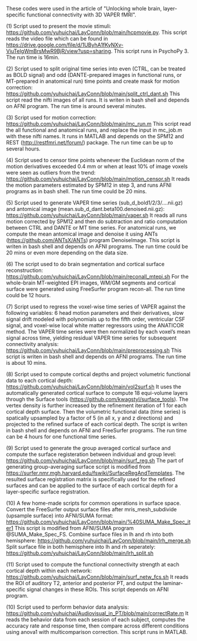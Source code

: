 These codes were used in the article of "Unlocking whole brain, layer-specific functional connectivity with 3D VAPER fMRI".

(1) Script used to present the movie stimuli: https://github.com/yuhuichai/LayConn/blob/main/hcpmovie.py. This script reads the video file which can be found in https://drive.google.com/file/d/1UByhA1fKyNXv-ViuTelgWmBrsMwR9BjR/view?usp=sharing. This script runs in PsychoPy 3. The run time is 16min.

(2) Script used to split original time series into even (CTRL, can be treated as BOLD signal) and odd (DANTE-prepared images in functional runs, or MT-prepared in anatomical run) time points and create mask for motion correction: https://github.com/yuhuichai/LayConn/blob/main/split_ctrl_dant.sh This script read the nifti images of all runs. It is writen in bash shell and depends on AFNI program. The run time is around several minutes.

(3) Script used for motion correction: https://github.com/yuhuichai/LayConn/blob/main/mc_run.m This script read the all functional and anatomical runs, and replace the input in mc_job.m with these nifti names. It runs in MATLAB and depends on the SPM12 and REST (http://restfmri.net/forum/) package. The run time can be up to several hours.

(4) Script used to censor time points whenever the Euclidean norm of the motion derivatives exceeded 0.4 mm or when at least 10% of image voxels were seen as outliers from the trend: https://github.com/yuhuichai/LayConn/blob/main/motion_censor.sh It reads the motion parameters estimated by SPM12 in step 3, and runs AFNI programs as in bash shell. The run time could be 20 mins.

(5) Script used to generate VAPER time series (sub_d_bold1/2/3/....nii.gz) and antomical image (mean.sub_d_dant.beta100.denoised.nii.gz): https://github.com/yuhuichai/LayConn/blob/main/vaper.sh It reads all runs motion corrected by SPM12 and then do subtraction and ratio computation between CTRL and DANTE or MT time series. For anatomical runs, we compute the mean antomical image and denoise it using ANTs (https://github.com/ANTsX/ANTs) program DenoiseImage. This script is writen in bash shell and depends on AFNI programs. The run time could be 20 mins or even more depending on the data size.

(6) The script used to do brain segmentation and cortical surface reconstruction: https://github.com/yuhuichai/LayConn/blob/main/reconall_mtepi.sh For the whole-brain MT-weighted EPI images, WM/GM segments and cortical surface were generated using FreeSurfer program recon-all. The run time could be 12 hours.

(7) Script used to regress the voxel-wise time series of VAPER against the following variables: 6 head motion parameters and their derivatives, slow signal drift modeled with polynomials up to the fifth order, ventricular CSF signal, and voxel-wise local white matter regressors using the ANATICOR method. The VAPER time series were then normalized by each voxel’s mean signal across time, yielding residual VAPER time series for subsequent connectivity analysis: https://github.com/yuhuichai/LayConn/blob/main/preprocessing.sh This script is writen in bash shell and depends on AFNI programs. The run time is about 10 mins.

(8) Script used to compute cortical depths and project volumetric functional data to each cortical depth: https://github.com/yuhuichai/LayConn/blob/main/vol2surf.sh It uses the automatically generated cortical surface to compute 18 equi-volume layers through the Surface tools (https://github.com/kwagstyl/surface_tools). The vertex density is further increased by the refinement iteration of 1 for each cortical depth surface. Then the volumetric functional data (time series) is spatically upsampled by a factor of 5 (in all x, y and z directions) and projected to the refined surface of each cortical depth. The script is writen in bash shell and depends on AFNI and FreeSurfer programs. The run time can be 4 hours for one functional time series.

(9) Script used to generate the group averaged cortical surface and compute the surface registeration between individual and group level: https://github.com/yuhuichai/LayConn/blob/main/surf_reg.sh The part of generating group-averaging surface script is modified from https://surfer.nmr.mgh.harvard.edu/fswiki/SurfaceRegAndTemplates. The resulted surface registration matrix is specifically used for the refined surfaces and can be applied to the surface of each cortical depth for a layer-specific surface registration.

(10) A few home-made scripts for common operations in surface space. Convert the FreeSurfer output surface files after mris_mesh_subdivide (upsample surface) into AFNI/SUMA format: https://github.com/yuhuichai/LayConn/blob/main/%40SUMA_Make_Spec_iter1 This script is modified from AFNI/SUMA program @SUMA_Make_Spec_FS. Combine surface files in lh and rh into both hemisphere: https://github.com/yuhuichai/LayConn/blob/main/lrh_merge.sh Split surface file in both hemisphere into lh and rh seperately: https://github.com/yuhuichai/LayConn/blob/main/lrh_split.sh

(11) Script used to compute the functional connectivity strength at each cortical depth within
 each network: https://github.com/yuhuichai/LayConn/blob/main/surf_netw_fcs.sh It reads the ROI of auditory T2, anterior and posterior PT, and output the laminar-specific signal changes in these ROIs. This script depends on AFNI program.

(10) Script used to perform behavior data analysis: https://github.com/yuhuichai/Audiovisual_in_PT/blob/main/correctRate.m It reads the behavior data from each session of each subject, computes the accuracy rate and response time, then compare across different conditions using anova1 with multicomparison correction. This script runs in MATLAB.
